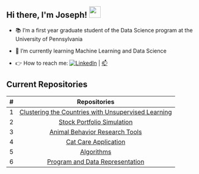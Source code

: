 
## Hi there, I'm Joseph! <img src="https://raw.githubusercontent.com/MartinHeinz/MartinHeinz/master/wave.gif" width="30px">

* 📚 I’m a first year graduate student of the Data Science program at the University of Pennsylvania

* 🌱 I’m currently learning Machine Learning and Data Science

<!-- Actual text -->

* 👉 How to reach me: [![LinkedIn][2.2]][2] | [📫](mailto:joeslee@seas.upenn.edu)

<!-- Icons -->

[1.2]: http://i.imgur.com/wWzX9uB.png (twitter icon without padding)
[2.2]: https://raw.githubusercontent.com/MartinHeinz/MartinHeinz/master/linkedin-3-16.png (LinkedIn icon without padding)

<!-- Links to your social media accounts -->


[2]: https://www.linkedin.com/in/lee-sangwoo/

## Current Repositories

| # | Repositories |
|:---:|:---:|
|1| [Clustering the Countries with Unsupervised Learning](https://github.com/josephswlee/Clustering-the-Countries-with-Unsupervised-Learning)|
|2| [Stock Portfolio Simulation](https://github.com/josephswlee/Stock-Portfolio)|
|3| [Animal Behavior Research Tools](https://github.com/josephswlee/Shin-Lab-Tools)|
|4| [Cat Care Application](https://github.com/josephswlee/cat-care)|
|5| [Algorithms](https://github.com/josephswlee/Algorithm)|
|6| [Program and Data Representation](https://github.com/josephswlee/Program-and-Data-Representation)|

<!-- ## Github Stats -->
<!-- [![Top Langs](https://github-readme-stats.vercel.app/api/top-langs/?username=josephswlee&langs_count=8)](https://github.com/josephswlee) -->
